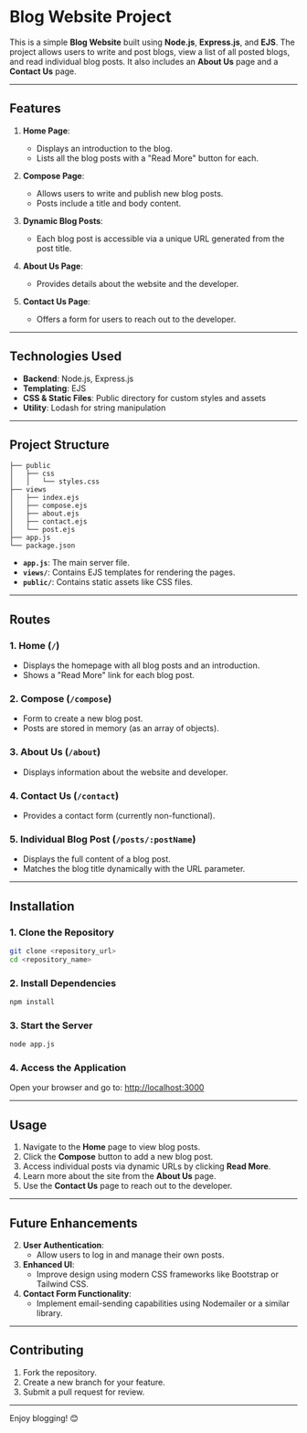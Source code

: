 # Blog Website Project

This is a simple **Blog Website** built using **Node.js**, **Express.js**, and **EJS**. The project allows users to write and post blogs, view a list of all posted blogs, and read individual blog posts. It also includes an **About Us** page and a **Contact Us** page.

---

## Features

1. **Home Page**:
   - Displays an introduction to the blog.
   - Lists all the blog posts with a "Read More" button for each.

2. **Compose Page**:
   - Allows users to write and publish new blog posts.
   - Posts include a title and body content.

3. **Dynamic Blog Posts**:
   - Each blog post is accessible via a unique URL generated from the post title.

4. **About Us Page**:
   - Provides details about the website and the developer.

5. **Contact Us Page**:
   - Offers a form for users to reach out to the developer.

---

## Technologies Used

- **Backend**: Node.js, Express.js
- **Templating**: EJS
- **CSS & Static Files**: Public directory for custom styles and assets
- **Utility**: Lodash for string manipulation

---

## Project Structure

```
├── public
│   ├── css
│   │   └── styles.css
├── views
│   ├── index.ejs
│   ├── compose.ejs
│   ├── about.ejs
│   ├── contact.ejs
│   └── post.ejs
├── app.js
└── package.json
```

- **`app.js`**: The main server file.
- **`views/`**: Contains EJS templates for rendering the pages.
- **`public/`**: Contains static assets like CSS files.

---

## Routes

### 1. **Home (`/`)**
- Displays the homepage with all blog posts and an introduction.
- Shows a "Read More" link for each blog post.

### 2. **Compose (`/compose`)**
- Form to create a new blog post.
- Posts are stored in memory (as an array of objects).

### 3. **About Us (`/about`)**
- Displays information about the website and developer.

### 4. **Contact Us (`/contact`)**
- Provides a contact form (currently non-functional).

### 5. **Individual Blog Post (`/posts/:postName`)**
- Displays the full content of a blog post.
- Matches the blog title dynamically with the URL parameter.

---

## Installation

### 1. **Clone the Repository**
```bash
git clone <repository_url>
cd <repository_name>
```

### 2. **Install Dependencies**
```bash
npm install
```

### 3. **Start the Server**
```bash
node app.js
```

### 4. **Access the Application**
Open your browser and go to: [http://localhost:3000](http://localhost:3000)

---

## Usage

1. Navigate to the **Home** page to view blog posts.
2. Click the **Compose** button to add a new blog post.
3. Access individual posts via dynamic URLs by clicking **Read More**.
4. Learn more about the site from the **About Us** page.
5. Use the **Contact Us** page to reach out to the developer.

---

## Future Enhancements

2. **User Authentication**:
   - Allow users to log in and manage their own posts.
3. **Enhanced UI**:
   - Improve design using modern CSS frameworks like Bootstrap or Tailwind CSS.
4. **Contact Form Functionality**:
   - Implement email-sending capabilities using Nodemailer or a similar library.

---

## Contributing

1. Fork the repository.
2. Create a new branch for your feature.
3. Submit a pull request for review.

---

Enjoy blogging! 😊
